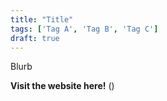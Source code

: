 ```yaml
---
title: "Title"
tags: ['Tag A', 'Tag B', 'Tag C']
draft: true
---
```


Blurb

**Visit the website here!** ()


